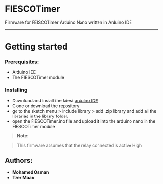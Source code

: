 FIESCOTimer
===================

Firmware for FEISCOTimer Arduino Nano written in Arduino IDE

----------


# Getting started

### Prerequisites:
 - Arduino IDE
 - The FIESCOTimer module

### Installing

 - Download and install the latest  [arduino IDE](https://www.arduino.cc/en/Main/Software)
 - Clone or download the repository
 - go to the sketch menu > include library > add .zip library and add all the libraries in the library folder.
 - open the FIESCOTimer.ino file and upload it into the arduino nano in the FIESCOTimer module

> **Note:**

> This firmware assumes that the relay connected is active High

## Authors:
 - **Mohamed Osman**
 - **Tzer Maan**

